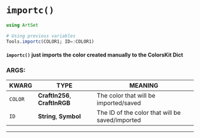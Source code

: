 # `importc()`

```julia
using ArtSet

# Using previous variables
Tools.importc(COLOR1; ID=:COLOR1)
```

#### `importc()` just imports the color created manually to the ColorsKit Dict

### ARGS:

| KWARG              | TYPE     | MEANING  |
| ------------------ | -------- | -------- |
| `COLOR`               | **CraftIn256**, **CraftInRGB**| The color that will be imported/saved |
| `ID`               | **String**, **Symbol** | The ID of the color that will be saved/imported |
----